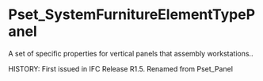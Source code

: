 # Pset_SystemFurnitureElementTypePanel

A set of specific properties for vertical panels that assembly workstations..
<!-- end of short definition -->

 HISTORY: First issued in IFC Release R1.5. Renamed from Pset_Panel
